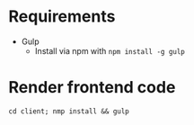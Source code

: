 # Requirements
- Gulp
  - Install via npm with `npm install -g gulp`

# Render frontend code

`cd client; nmp install && gulp`